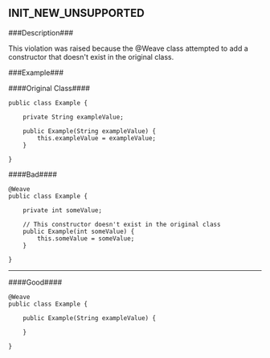 ## INIT_NEW_UNSUPPORTED ##

###Description###

This violation was raised because the @Weave class attempted to add a constructor that doesn't exist in the original class.

###Example###

####Original Class####
```
public class Example {

    private String exampleValue;

    public Example(String exampleValue) {
        this.exampleValue = exampleValue;
    }

}
```


####Bad####
```
@Weave
public class Example {

    private int someValue;

    // This constructor doesn't exist in the original class
    public Example(int someValue) {
        this.someValue = someValue;
    }

}
```

----------

####Good####
```
@Weave
public class Example {

    public Example(String exampleValue) {
        
    }

}
```
